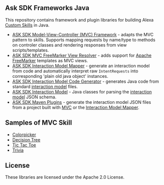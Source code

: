 ## Ask SDK Frameworks Java

This repository contains framework and plugin libraries for building Alexa [Custom Skills](https://developer.amazon.com/docs/custom-skills/understanding-custom-skills.html) in Java.

* [ASK SDK Model-View-Controller (MVC) Framework](https://github.com/alexa-labs/ask-sdk-frameworks-java/tree/master/ask-sdk-mvc) - adapts the MVC pattern to skills. Supports mapping requests by name/type to methods on controler classes and rendering responses from view scripts/templates.
* [ASK SDK MVC FreeMarker View Resolver](https://github.com/alexa-labs/ask-sdk-frameworks-java/tree/master/ask-sdk-mvc-freemarker) - adds support for [Apache FreeMarker](https://freemarker.apache.org/) templates as MVC views.
* [ASK SDK Interaction Model Mapper](https://github.com/alexa-labs/ask-sdk-frameworks-java/tree/master/ask-sdk-interaction-model-mapper) - generate an interaction model from code and automatically interpret raw `IntentRequests` into corresponding 'plain old java object' instances.
* [ASK SDK Interaction Model Code Generator](https://github.com/alexa-labs/ask-sdk-frameworks-java/tree/master/ask-sdk-interaction-model-codegen) - generates Java code from standard [interaction model](https://developer.amazon.com/docs/smapi/interaction-model-schema.html) files.
* [ASK SDK Interaction Model](https://github.com/alexa-labs/ask-sdk-frameworks-java/tree/master/ask-sdk-interaction-model) - Java classes for parsing the [interaction model](https://developer.amazon.com/docs/smapi/interaction-model-schema.html) JSON schema.
* [ASK SDK Maven Plugins](https://github.com/alexa-labs/ask-sdk-frameworks-java/tree/master/ask-sdk-maven-plugins) - generate the interaction model JSON files from a project built with [MVC](https://github.com/alexa-labs/ask-sdk-frameworks-java/tree/master/ask-sdk-mvc) or the [Interaction Model Mapper](https://github.com/alexa-labs/ask-sdk-frameworks-java/tree/master/ask-sdk-interaction-model-mapper).

## Samples of MVC Skill

* [Colorpicker](https://github.com/alexa-labs/ask-sdk-frameworks-java/tree/master/samples/colorpicker)
* [Decision Tree](https://github.com/alexa-labs/ask-sdk-frameworks-java/tree/master/samples/decisiontree)
* [Tic Tac Toe](https://github.com/alexa-labs/ask-sdk-frameworks-java/tree/master/samples/tictactoe)
* [Trivia](https://github.com/alexa-labs/ask-sdk-frameworks-java/tree/master/samples/trivia)

## License

These libraries are licensed under the Apache 2.0 License.
